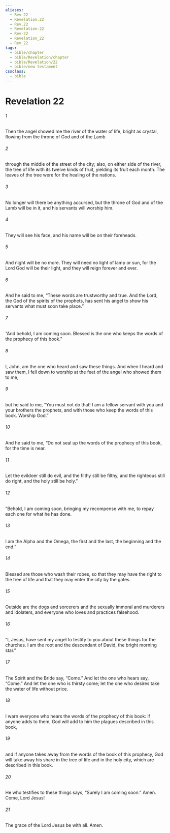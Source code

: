 ```yaml
---
aliases:
  - Rev 22
  - Revelation.22
  - Rev.22
  - Revelation-22
  - Rev-22
  - Revelation_22
  - Rev_22
tags:
  - bible/chapter
  - bible/Revelation/chapter
  - bible/Revelation/22
  - bible/new testament
cssclass:
  - bible
---
```


# Revelation 22

###### 1
Then the angel showed me the river of the water of life, bright as crystal, flowing from the throne of God and of the Lamb
###### 2
through the middle of the street of the city; also, on either side of the river, the tree of life with its twelve kinds of fruit, yielding its fruit each month. The leaves of the tree were for the healing of the nations.
###### 3
No longer will there be anything accursed, but the throne of God and of the Lamb will be in it, and his servants will worship him.
###### 4
They will see his face, and his name will be on their foreheads.
###### 5
And night will be no more. They will need no light of lamp or sun, for the Lord God will be their light, and they will reign forever and ever.
###### 6
And he said to me, “These words are trustworthy and true. And the Lord, the God of the spirits of the prophets, has sent his angel to show his servants what must soon take place.”
###### 7
“And behold,     I am coming soon.     Blessed is the one who keeps the words of the prophecy of this book.”
###### 8
I, John, am the one who heard and saw these things. And when I heard and saw them, I fell down to worship at the feet of the angel who showed them to me,
###### 9
but he said to me, “You must not do that! I am a fellow servant with you and your brothers the prophets, and with those who keep the words of this book. Worship God.”
###### 10
And he said to me, “Do not seal up the words of the prophecy of this book, for the time is near.
###### 11
Let the evildoer still do evil, and the filthy still be filthy, and the righteous still do right, and the holy still be holy.”
###### 12
“Behold,     I am coming soon,     bringing my recompense with me,     to repay each one for what he has done.
###### 13
I am the Alpha and the Omega, the first and the last, the beginning and the end.”
###### 14
Blessed are those who wash their robes, so that they may have the right to the tree of life and that they may enter the city by the gates.
###### 15
Outside are the dogs and sorcerers and the sexually immoral and murderers and idolaters, and everyone who loves and practices falsehood.
###### 16
“I, Jesus, have sent my angel to testify to you about these things     for the churches. I am     the root and     the descendant of David,     the bright morning star.”
###### 17
The Spirit and the Bride say, “Come.” And let the one who hears say, “Come.” And let the one who is thirsty come; let the one who desires take the water of life without price.
###### 18
I warn everyone who hears the words of the prophecy of this book: if anyone adds to them, God will add to him the plagues described in this book,
###### 19
and if anyone takes away from the words of the book of this prophecy, God will take away his share in the tree of life and in the holy city, which are described in this book.
###### 20
He who testifies to these things says, “Surely I am coming soon.” Amen. Come, Lord Jesus!
###### 21
The grace of the Lord Jesus be with all. Amen.


